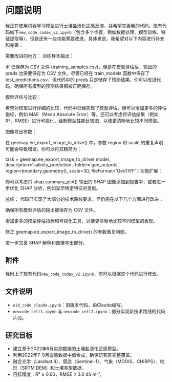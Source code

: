 # 问题说明

我正在使用机器学习模型进行土壤盐渍化遥感反演，并希望完善我的代码。现有代码如下`new_code_codex_v2.ipynb`（包含多个步骤，例如数据处理、模型训练、特征提取等），但是还有一些功能需要改进。具体来说，我希望对以下内容进行补充和完善：

需要改进的地方：
训练样本输出：

df 已保存为 CSV 文件 (training_samples.csv)，但是在模型评估后，输出的 preds 也需要保存为 CSV 文件。尽管已经在 train_models 函数中保存了 test_predictions.csv，但代码中的 preds 只是储存了预测结果。你可以改进代码，确保所有模型的预测结果都被正确保存。

模型评估与比较：

希望对模型进行详细的比较，代码中已经实现了模型评估，但可以增加更多的评估指标，例如 MAE（Mean Absolute Error）等。还可以考虑将评估结果（例如 R²、RMSE）进行可视化，绘制模型性能比较图，以便更清晰地比较不同模型。

图像导出参数：

在 geemap.ee_export_image_to_drive() 中，参数 region 和 scale 的重复声明可能会导致错误。你可以将其精简为：

task = geemap.ee_export_image_to_drive(
    model,
    description='salinity_prediction',
    folder='gee_outputs',
    region=boundary.geometry(),
    scale=30,
    fileFormat='GeoTIFF'
)
功能扩展：

你可以考虑将 shap.summary_plot() 输出的 SHAP 图像添加到报告中，或者进一步优化 SHAP 分析，例如显示特定特征的贡献。

总结：
代码已实现了大部分的技术路线要求，但仍需在以下几个方面进行改进：

确保所有模型评估的输出被保存为 CSV 文件。

增加更多的模型评估指标和可视化工具，以便更清晰地比较不同模型的表现。

修正 geemap.ee_export_image_to_drive() 的参数重复问题。

进一步完善 SHAP 解释和图像导出部分。
## 附件
我附上了现有代码`new_code_codex_v2.ipynb`，您可以根据这个代码进行修改。


## 文件说明

* `old_code_claude.ipynb`：旧版本代码，由Claude编写。
* `newcode_cell1.ipynb` 与 `newcode_cell2.ipynb`：部分实现新技术路线的代码片段。

## 研究目标

* 建立基于2022年8月实测数据的土壤盐渍化遥感模型。
* 利用2022年7-9月遥感数据中值合成，确保研究区完整覆盖。
* 融合光学（Landsat 8）、雷达（Sentinel-1）、气象（MODIS、CHIRPS）、地形（SRTM DEM）和土壤类型数据。
* 目标精度：R² ≥ 0.60，RMSE ≤ 3.0 dS·m⁻¹。
